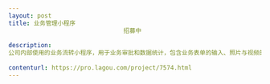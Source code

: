 ```yaml
---                
layout: post       
title: 业务管理小程序
                                招募中
           
description: 
公司内部使用的业务流转小程序，用于业务审批和数据统计，包含业务表单的输入、照片与视频的上传、消息推送等功能
     
contenturl: https://pro.lagou.com/project/7574.html      
---                 
```

